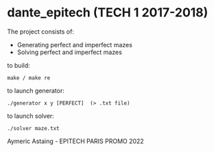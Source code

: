 # dante_epitech (TECH 1 2017-2018)

The project consists of:

- Generating perfect and imperfect mazes 
- Solving perfect and imperfect mazes

to build:

    make / make re

to launch generator:

    ./generator x y [PERFECT]  (> .txt file)

to launch solver:

    ./solver maze.txt
    
Aymeric Astaing - EPITECH PARIS PROMO 2022
